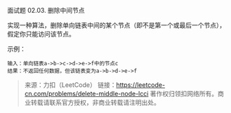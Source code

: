 面试题 02.03. 删除中间节点

实现一种算法，删除单向链表中间的某个节点（即不是第一个或最后一个节点），假定你只能访问该节点。

示例：

    输入：单向链表a->b->c->d->e->f中的节点c
    结果：不返回任何数据，但该链表变为a->b->d->e->f

> 来源：力扣（LeetCode）
链接：https://leetcode-cn.com/problems/delete-middle-node-lcci
著作权归领扣网络所有。商业转载请联系官方授权，非商业转载请注明出处。